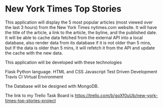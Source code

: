 # New York Times Top Stories

This application will display the 5 most popular articles (most viewed over the last 3 hours) 
from the New York Times nytimes.com website. 
It will have the title of the article, a link to the article, the byline, and the published date.
It will be able to cache data fetched from the external API into a local database, also render data from its database 
if it is not older than 5 mins, but If the data is older than 5 mins, 
it will refetch it from the API and update the cache with the new data.

This application will be developed with these technologies 

Flask
Python language.
HTML and CSS
Javascript
Test Driven Development
Travis CI
Virtual Environment

The Database will be designed with MongoDB.

The link to my Trello Task Board is https://trello.com/b/goXf0uUb/new-york-times-top-stories-project

